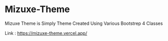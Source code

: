 # Mizuxe-Theme
Mizuxe Theme is Simply Theme Created Using Various Bootstrep 4 Classes 

Link :  https://mizuxe-theme.vercel.app/
